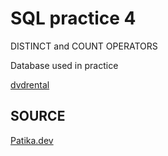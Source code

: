 # SQL practice 4

DISTINCT and COUNT OPERATORS

Database used in practice

[dvdrental](https://www.postgresqltutorial.com/postgresql-getting-started/postgresql-sample-database/)

## SOURCE

[Patika.dev](https://app.patika.dev)